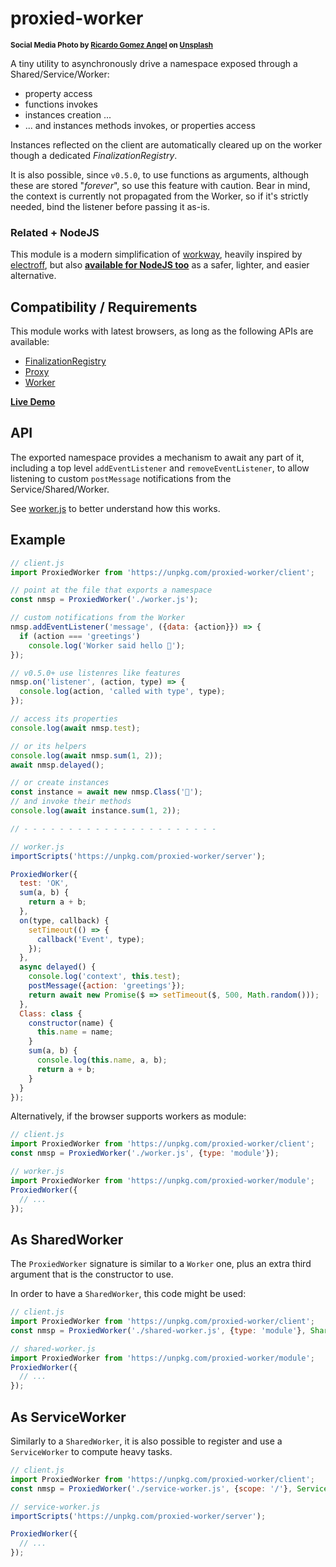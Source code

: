 # proxied-worker

<sup>**Social Media Photo by [Ricardo Gomez Angel](https://unsplash.com/@ripato) on [Unsplash](https://unsplash.com/)**</sup>

A tiny utility to asynchronously drive a namespace exposed through a Shared/Service/Worker:

  * property access
  * functions invokes
  * instances creation ...
  * ... and instances methods invokes, or properties access

Instances reflected on the client are automatically cleared up on the worker though a dedicated *FinalizationRegistry*.

It is also possible, since `v0.5.0`, to use functions as arguments, although these are stored "*forever*", so use this feature with caution.
Bear in mind, the context is currently not propagated from the Worker, so if it's strictly needed, bind the listener before passing it as-is.


### Related + NodeJS

This module is a modern simplification of [workway](https://github.com/WebReflection/workway#readme), heavily inspired by [electroff](https://github.com/WebReflection/electroff#readme), but also **[available for NodeJS too](https://github.com/WebReflection/proxied-node#readme)** as a safer, lighter, and easier alternative.


## Compatibility / Requirements

This module works with latest browsers, as long as the following APIs are available:

  * [FinalizationRegistry](https://developer.mozilla.org/en-US/docs/Web/JavaScript/Reference/Global_Objects/FinalizationRegistry)
  * [Proxy](https://developer.mozilla.org/en-US/docs/Web/JavaScript/Reference/Global_Objects/Proxy)
  * [Worker](https://developer.mozilla.org/en-US/docs/Web/API/Worker/Worker)

**[Live Demo](https://webreflection.github.io/proxied-worker/test/)**

## API

The exported namespace provides a mechanism to await any part of it, including a top level `addEventListener` and `removeEventListener`, to allow listening to custom `postMessage` notifications from the Service/Shared/Worker.

See [worker.js](./test/worker.js) to better understand how this works.


## Example

```js
// client.js
import ProxiedWorker from 'https://unpkg.com/proxied-worker/client';

// point at the file that exports a namespace
const nmsp = ProxiedWorker('./worker.js');

// custom notifications from the Worker
nmsp.addEventListener('message', ({data: {action}}) => {
  if (action === 'greetings')
    console.log('Worker said hello 👋');
});

// v0.5.0+ use listenres like features
nmsp.on('listener', (action, type) => {
  console.log(action, 'called with type', type);
});

// access its properties
console.log(await nmsp.test);

// or its helpers
console.log(await nmsp.sum(1, 2));
await nmsp.delayed();

// or create instances
const instance = await new nmsp.Class('🍻');
// and invoke their methods
console.log(await instance.sum(1, 2));

// - - - - - - - - - - - - - - - - - - - - - - 

// worker.js
importScripts('https://unpkg.com/proxied-worker/server');

ProxiedWorker({
  test: 'OK',
  sum(a, b) {
    return a + b;
  },
  on(type, callback) {
    setTimeout(() => {
      callback('Event', type);
    });
  },
  async delayed() {
    console.log('context', this.test);
    postMessage({action: 'greetings'});
    return await new Promise($ => setTimeout($, 500, Math.random()));
  },
  Class: class {
    constructor(name) {
      this.name = name;
    }
    sum(a, b) {
      console.log(this.name, a, b);
      return a + b;
    }
  }
});
```

Alternatively, if the browser supports workers as module:

```js
// client.js
import ProxiedWorker from 'https://unpkg.com/proxied-worker/client';
const nmsp = ProxiedWorker('./worker.js', {type: 'module'});

// worker.js
import ProxiedWorker from 'https://unpkg.com/proxied-worker/module';
ProxiedWorker({
  // ...
});
```


## As SharedWorker

The `ProxiedWorker` signature is similar to a `Worker` one, plus an extra third argument that is the constructor to use.

In order to have a `SharedWorker`, this code might be used:

```js
// client.js
import ProxiedWorker from 'https://unpkg.com/proxied-worker/client';
const nmsp = ProxiedWorker('./shared-worker.js', {type: 'module'}, SharedWorker);

// shared-worker.js
import ProxiedWorker from 'https://unpkg.com/proxied-worker/module';
ProxiedWorker({
  // ...
});
```


## As ServiceWorker

Similarly to a `SharedWorker`, it is also possible to register and use a `ServiceWorker` to compute heavy tasks.

```js
// client.js
import ProxiedWorker from 'https://unpkg.com/proxied-worker/client';
const nmsp = ProxiedWorker('./service-worker.js', {scope: '/'}, ServiceWorker);

// service-worker.js
importScripts('https://unpkg.com/proxied-worker/server');

ProxiedWorker({
  // ...
});
```
